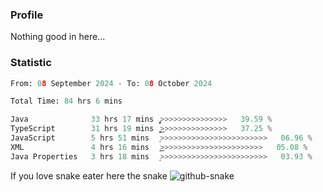 ### Profile 

Nothing good in here...

### Statistic
<!--START_SECTION:waka-->

```python
From: 08 September 2024 - To: 08 October 2024

Total Time: 84 hrs 6 mins

Java              33 hrs 17 mins  ̡͎͎͎͎͎͎͎͎͎>>>>>>>>>>>>>>>   39.59 %
TypeScript        31 hrs 19 mins  ͎͎͎͎͎͎͎͎͎͜>>>>>>>>>>>>>>>   37.25 %
JavaScript        5 hrs 51 mins   ͎>>>>>>>>>>>>>>>>>>>>>>>>   06.96 %
XML               4 hrs 16 mins   ͎͜>>>>>>>>>>>>>>>>>>>>>>>   05.08 %
Java Properties   3 hrs 18 mins   ͎>>>>>>>>>>>>>>>>>>>>>>>>   03.93 %
```

<!--END_SECTION:waka-->

If you love snake eater here the snake 
<picture>
  <source media="(prefers-color-scheme: dark)" srcset="https://github.com/pradana4648/pradana4648/blob/c0566a83ca6ea5f2e46bab00e717c4c82b4b5c4c/github-contribution-grid-snake-dark.svg" />
  <source media="(prefers-color-scheme: light)" srcset="https://github.com/pradana4648/pradana4648/blob/c0566a83ca6ea5f2e46bab00e717c4c82b4b5c4c/github-contribution-grid-snake.svg" />
  <img alt="github-snake" src="https://github.com/pradana4648/pradana4648/blob/c0566a83ca6ea5f2e46bab00e717c4c82b4b5c4c/github-contribution-grid-snake.svg" />
</picture>
